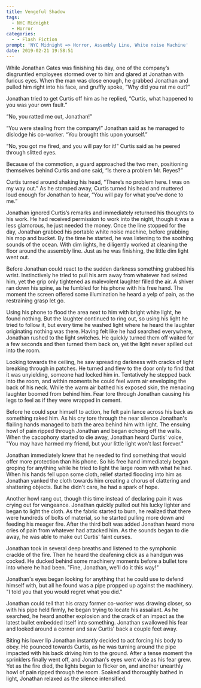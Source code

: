 ```yaml
---
title: Vengeful Shadow
tags:
  - NYC Midnight
  - Horror
categories:
  - - Flash Fiction
prompt: 'NYC Midnight => Horror, Assembly Line, White noise Machine'
date: 2019-02-21 19:58:51
---
```


While Jonathan Gates was finishing his day, one of the company’s disgruntled employees stormed over to him and glared at Jonathan with furious eyes.  When the man was close enough, he grabbed Jonathan and pulled him right into his face, and gruffly spoke, “Why did you rat me out?”

Jonathan tried to get Curtis off him as he replied, “Curtis, what happened to you was your own fault.”

“No, you ratted me out, Jonathan!”

“You were stealing from the company!” Jonathan said as he managed to dislodge his co-worker.  “You brought this upon yourself.<!-- more -->”

“No, you got me fired, and you will pay for it!”  Curtis said as he peered through slitted eyes.

Because of the commotion, a guard approached the two men, positioning themselves behind Curtis and one said, “Is there a problem Mr. Reyes?”

Curtis turned around shaking his head, “There’s no problem here.  I was on my way out.”  As he stomped away, Curtis turned his head and muttered loud enough for Jonathan to hear, “You will pay for what you’ve done to me.”

Jonathan ignored Curtis’s remarks and immediately returned his thoughts to his work.  He had received permission to work into the night, though it was a less glamorous, he just needed the money.  Once the line stopped for the day, Jonathan grabbed his portable white noise machine, before grabbing his mop and bucket.  By the time he started, he was listening to the soothing sounds of the ocean.  With dim lights, he diligently worked at cleaning the floor around the assembly line.  Just as he was finishing, the little dim light went out.

Before Jonathan could react to the sudden darkness something grabbed his wrist.  Instinctively he tried to pull his arm away from whatever had seized him, yet the grip only tightened as malevolent laughter filled the air.  A shiver ran down his spine, as he fumbled for his phone with his free hand.  The moment the screen offered some illumination he heard a yelp of pain, as the restraining grasp let go.

Using his phone to flood the area next to him with bright white light, he found nothing.  But the laughter continued to ring out, so using his light he tried to follow it, but every time he washed light where he heard the laughter originating nothing was there.  Having felt like he had searched everywhere, Jonathan rushed to the light switches.  He quickly turned them off waited for a few seconds and then turned them back on, yet the light never spilled out into the room.

Looking towards the ceiling, he saw spreading darkness with cracks of light breaking through in patches.  He turned and flew to the door only to find that it was unyielding, someone had locked him in.  Tentatively he stepped back into the room, and within moments he could feel warm air enveloping the back of his neck.  While the warm air bathed his exposed skin, the menacing laughter boomed from behind him.  Fear tore through Jonathan causing his legs to feel as if they were wrapped in cement.

Before he could spur himself to action, he felt pain lance across his back as something raked him.  As his cry tore through the near silence Jonathan's flailing hands managed to bath the area behind him with light.  The ensuing howl of pain ripped through Jonathan and began echoing off the walls.  When the cacophony started to die away, Jonathan heard Curtis' voice, "You may have harmed my friend, but your little light won't last forever."

Jonathan immediately knew that he needed to find something that would offer more protection than his phone.  So his free hand immediately began groping for anything while he tried to light the large room with what he had.  When his hands fell upon some cloth, relief started flooding into him as Jonathan yanked the cloth towards him creating a chorus of clattering and shattering objects.  But he didn't care, he had a spark of hope.

Another howl rang out, though this time instead of declaring pain it was crying out for vengeance.  Jonathan quickly pulled out his lucky lighter and began to light the cloth.  As the fabric started to burn, he realized that there were hundreds of bolts of material, so he started pulling more down and feeding his meager fire.  After the third bolt was added Jonathan heard more cries of pain from whatever had attacked him.  As the sounds began to die away, he was able to make out Curtis' faint curses.

Jonathan took in several deep breaths and listened to the symphonic crackle of the fire.  Then he heard the deafening click as a handgun was cocked.  He ducked behind some machinery moments before a bullet tore into where he had been.  "Fine, Jonathan, we'll do it this way!"

Jonathan's eyes began looking for anything that he could use to defend himself with, but all he found was a pipe propped up against the machinery.  "I told you that you would regret what you did."

Jonathan could tell that his crazy former co-worker was drawing closer, so with his pipe held firmly, he began trying to locate his assailant.  As he searched, he heard another explosion and the crack of an impact as the latest bullet embedded itself into something.  Jonathan swallowed his fear and looked around a corner and saw Curtis' back a couple feet away.

Biting his lower lip Jonathan instantly decided to act forcing his body to obey.  He pounced towards Curtis, as he was turning around the pipe impacted with his back driving him to the ground.  After a tense moment the sprinklers finally went off, and Jonathan's eyes went wide as his fear grew.  Yet as the fire died, the lights began to flicker on, and another unearthly howl of pain ripped through the room.  Soaked and thoroughly bathed in light, Jonathan relaxed as the silence intensified.